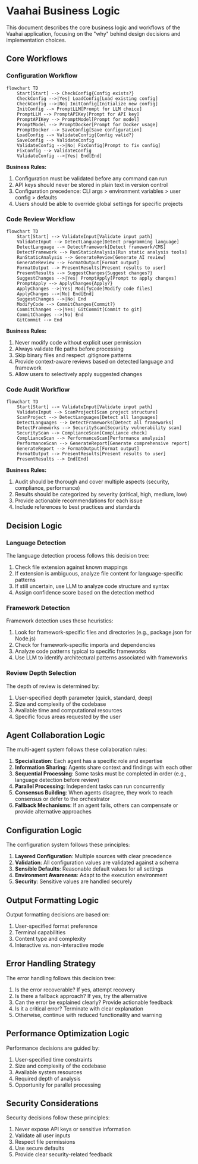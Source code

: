 # Vaahai Business Logic

This document describes the core business logic and workflows of the Vaahai application, focusing on the "why" behind design decisions and implementation choices.

## Core Workflows

### Configuration Workflow

```mermaid
flowchart TD
    Start[Start] --> CheckConfig{Config exists?}
    CheckConfig -->|Yes| LoadConfig[Load existing config]
    CheckConfig -->|No| InitConfig[Initialize new config]
    InitConfig --> PromptLLM[Prompt for LLM choice]
    PromptLLM --> PromptAPIKey[Prompt for API key]
    PromptAPIKey --> PromptModel[Prompt for model]
    PromptModel --> PromptDocker[Prompt for Docker usage]
    PromptDocker --> SaveConfig[Save configuration]
    LoadConfig --> ValidateConfig{Config valid?}
    SaveConfig --> ValidateConfig
    ValidateConfig -->|No| FixConfig[Prompt to fix config]
    FixConfig --> ValidateConfig
    ValidateConfig -->|Yes| End[End]
```

**Business Rules:**
1. Configuration must be validated before any command can run
2. API keys should never be stored in plain text in version control
3. Configuration precedence: CLI args > environment variables > user config > defaults
4. Users should be able to override global settings for specific projects

### Code Review Workflow

```mermaid
flowchart TD
    Start[Start] --> ValidateInput[Validate input path]
    ValidateInput --> DetectLanguage[Detect programming language]
    DetectLanguage --> DetectFramework[Detect framework/CMS]
    DetectFramework --> RunStaticAnalysis[Run static analysis tools]
    RunStaticAnalysis --> GenerateReview[Generate AI review]
    GenerateReview --> FormatOutput[Format output]
    FormatOutput --> PresentResults[Present results to user]
    PresentResults --> SuggestChanges{Suggest changes?}
    SuggestChanges -->|Yes| PromptApply[Prompt to apply changes]
    PromptApply --> ApplyChanges{Apply?}
    ApplyChanges -->|Yes| ModifyCode[Modify code files]
    ApplyChanges -->|No| End[End]
    SuggestChanges -->|No| End
    ModifyCode --> CommitChanges{Commit?}
    CommitChanges -->|Yes| GitCommit[Commit to git]
    CommitChanges -->|No| End
    GitCommit --> End
```

**Business Rules:**
1. Never modify code without explicit user permission
2. Always validate file paths before processing
3. Skip binary files and respect .gitignore patterns
4. Provide context-aware reviews based on detected language and framework
5. Allow users to selectively apply suggested changes

### Code Audit Workflow

```mermaid
flowchart TD
    Start[Start] --> ValidateInput[Validate input path]
    ValidateInput --> ScanProject[Scan project structure]
    ScanProject --> DetectLanguages[Detect all languages]
    DetectLanguages --> DetectFrameworks[Detect all frameworks]
    DetectFrameworks --> SecurityScan[Security vulnerability scan]
    SecurityScan --> ComplianceScan[Compliance check]
    ComplianceScan --> PerformanceScan[Performance analysis]
    PerformanceScan --> GenerateReport[Generate comprehensive report]
    GenerateReport --> FormatOutput[Format output]
    FormatOutput --> PresentResults[Present results to user]
    PresentResults --> End[End]
```

**Business Rules:**
1. Audit should be thorough and cover multiple aspects (security, compliance, performance)
2. Results should be categorized by severity (critical, high, medium, low)
3. Provide actionable recommendations for each issue
4. Include references to best practices and standards

## Decision Logic

### Language Detection

The language detection process follows this decision tree:

1. Check file extension against known mappings
2. If extension is ambiguous, analyze file content for language-specific patterns
3. If still uncertain, use LLM to analyze code structure and syntax
4. Assign confidence score based on the detection method

### Framework Detection

Framework detection uses these heuristics:

1. Look for framework-specific files and directories (e.g., package.json for Node.js)
2. Check for framework-specific imports and dependencies
3. Analyze code patterns typical to specific frameworks
4. Use LLM to identify architectural patterns associated with frameworks

### Review Depth Selection

The depth of review is determined by:

1. User-specified depth parameter (quick, standard, deep)
2. Size and complexity of the codebase
3. Available time and computational resources
4. Specific focus areas requested by the user

## Agent Collaboration Logic

The multi-agent system follows these collaboration rules:

1. **Specialization**: Each agent has a specific role and expertise
2. **Information Sharing**: Agents share context and findings with each other
3. **Sequential Processing**: Some tasks must be completed in order (e.g., language detection before review)
4. **Parallel Processing**: Independent tasks can run concurrently
5. **Consensus Building**: When agents disagree, they work to reach consensus or defer to the orchestrator
6. **Fallback Mechanisms**: If an agent fails, others can compensate or provide alternative approaches

## Configuration Logic

The configuration system follows these principles:

1. **Layered Configuration**: Multiple sources with clear precedence
2. **Validation**: All configuration values are validated against a schema
3. **Sensible Defaults**: Reasonable default values for all settings
4. **Environment Awareness**: Adapt to the execution environment
5. **Security**: Sensitive values are handled securely

## Output Formatting Logic

Output formatting decisions are based on:

1. User-specified format preference
2. Terminal capabilities
3. Content type and complexity
4. Interactive vs. non-interactive mode

## Error Handling Strategy

The error handling follows this decision tree:

1. Is the error recoverable? If yes, attempt recovery
2. Is there a fallback approach? If yes, try the alternative
3. Can the error be explained clearly? Provide actionable feedback
4. Is it a critical error? Terminate with clear explanation
5. Otherwise, continue with reduced functionality and warning

## Performance Optimization Logic

Performance decisions are guided by:

1. User-specified time constraints
2. Size and complexity of the codebase
3. Available system resources
4. Required depth of analysis
5. Opportunity for parallel processing

## Security Considerations

Security decisions follow these principles:

1. Never expose API keys or sensitive information
2. Validate all user inputs
3. Respect file permissions
4. Use secure defaults
5. Provide clear security-related feedback
